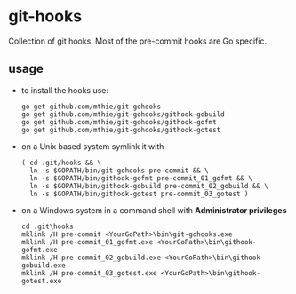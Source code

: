 git-hooks
=========

Collection of git hooks. Most of the pre-commit hooks are Go specific.


usage
-----

*	to install the hooks use:

		go get github.com/mthie/git-gohooks
		go get github.com/mthie/git-gohooks/githook-gobuild
		go get github.com/mthie/git-gohooks/githook-gofmt
		go get github.com/mthie/git-gohooks/githook-gotest

		
*	on a Unix based system symlink it with

		( cd .git/hooks && \
		  ln -s $GOPATH/bin/git-gohooks pre-commit && \
		  ln -s $GOPATH/bin/githook-gofmt pre-commit_01_gofmt && \
		  ln -s $GOPATH/bin/githook-gobuild pre-commit_02_gobuild && \
		  ln -s $GOPATH/bin/githook-gotest pre-commit_03_gotest )

*	on a Windows system in a command shell with **Administrator privileges**

		cd .git\hooks
		mklink /H pre-commit <YourGoPath>\bin\git-gohooks.exe
		mklink /H pre-commit_01_gofmt.exe <YourGoPath>\bin\githook-gofmt.exe
		mklink /H pre-commit_02_gobuild.exe <YourGoPath>\bin\githook-gobuild.exe
		mklink /H pre-commit_03_gotest.exe <YourGoPath>\bin\githook-gotest.exe
